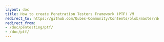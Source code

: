 ```yaml
---
layout: doc
title: How to create Penetration Testers Framework (PTF) VM
redirect_to: https://github.com/Qubes-Community/Contents/blob/master/docs/os/pentesting/ptf.md
redirect_from:
- /doc/pentesting/ptf/
- /doc/ptf/
---
```


